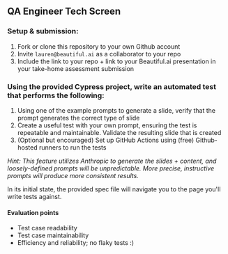 ## QA Engineer Tech Screen

### Setup & submission:

1. Fork or clone this repository to your own Github account
2. Invite `lauren@beautiful.ai` as a collaborator to your repo
3. Include the link to your repo + link to your Beautiful.ai presentation in your take-home assessment submission

### Using the provided Cypress project, write an automated test that performs the following:

1. Using one of the example prompts to generate a slide, verify that the prompt generates the correct type of slide
2. Create a useful test with your own prompt, ensuring the test is repeatable and maintainable. Validate the resulting slide that is created
3. (Optional but encouraged) Set up GitHub Actions using (free) Github-hosted runners to run the tests

_Hint: This feature utilizes Anthropic to generate the slides + content, and loosely-defined prompts will be unpredictable. More precise, instructive prompts will produce more consistent results._  

In its initial state, the provided spec file will navigate you to the page you'll write tests against.  

#### Evaluation points

- Test case readability
- Test case maintainability
- Efficiency and reliability; no flaky tests :)
